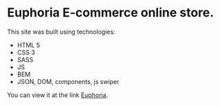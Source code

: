 # Euphoria E-commerce online store.
This site was built using technologies:
- HTML 5
- CSS 3
- SASS
- JS
- BEM
- JSON, DOM, components, js swiper

You can view it at the link [Euphoria](https://viacheslav-saprykin.github.io/euphoria-eCommerce/).
